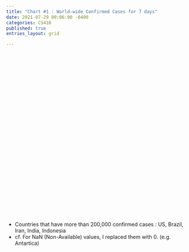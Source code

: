 ```yaml
---
title: "Chart #1 : World-wide Confirmed Cases for 7 days"
date: 2021-07-29 00:06:00 -0400
categories: CS416
published: true
entries_layout: grid

---
```

<html>
<meta charset="utf-8">
<style>
  .names {
  fill: none;
  stroke: #fff;
  stroke-linejoin: round;
  }
    /* Tooltip CSS */
    .d3-tip {
    line-height: 1.5;
    font-weight: 400;
    font-family:"avenir next", Arial, sans-serif;
    padding: 6px;
    background: rgba(0, 0, 0, 0.6);
    color: #FFA500;
    border-radius: 1px;
    pointer-events: none;
    }
    /* Creates a small triangle extender for the tooltip */
    .d3-tip:after {      
      box-sizing: border-box;
      display: inline;
      font-size: 8px;
      width: 100%;
      line-height: 1.5;
      color: rgba(0, 0, 0, 0.6);
      position: absolute;
      pointer-events: none;
    }
    /* Northward tooltips */
    .d3-tip.n:after {
      content: "\25BC";
      margin: -1px 0 0 0;
      top: 100%;
      left: 0;
      text-align: center;
    }
    /* Eastward tooltips */
    .d3-tip.e:after {
      content: "\25C0";
      margin: -4px 0 0 0;
      top: 50%;
      left: -8px;
    }
    /* Southward tooltips */
    .d3-tip.s:after {
      content: "\25B2";
      margin: 0 0 1px 0;
      top: -8px;
      left: 0;
      text-align: center;
    }
    /* Westward tooltips */
    .d3-tip.w:after {
      content: "\25B6";
      margin: -4px 0 0 -1px;
      top: 50%;
      left: 100%;
    }
    .details{
      color:white;
    }

</style>
<script src="https://d3js.org/d3.v4.min.js"></script>
<script src="https://d3js.org/queue.v1.min.js"></script>
<script src="https://d3js.org/topojson.v1.min.js"></script>
<script>
/**
 * d3.tip
 * Copyright (c) 2013 Justin Palmer
 *
 * Tooltips for d3.js SVG visualizations
 */
// eslint-disable-next-line no-extra-semi
;(function(root, factory) {
    if (typeof define === 'function' && define.amd) {
      // AMD. Register as an anonymous module with d3 as a dependency.
      define([
        'd3-collection',
        'd3-selection'
      ], factory)
    } else if (typeof module === 'object' && module.exports) {
      /* eslint-disable global-require */
      // CommonJS
      var d3Collection = require('d3-collection'),
          d3Selection = require('d3-selection')
      module.exports = factory(d3Collection, d3Selection)
      /* eslint-enable global-require */
    } else {
      // Browser global.
      var d3 = root.d3
      // eslint-disable-next-line no-param-reassign
      root.d3.tip = factory(d3, d3)
    }
  }(this, function(d3Collection, d3Selection) {
    // Public - contructs a new tooltip
    //
    // Returns a tip
    return function() {
      var direction = d3TipDirection,
          offset    = d3TipOffset,
          html      = d3TipHTML,
          node      = initNode(),
          svg       = null,
          point     = null,
          target    = null
      function tip(vis) {
        svg = getSVGNode(vis)
        if (!svg) return
        point = svg.createSVGPoint()
        document.body.appendChild(node)
      }
      // Public - show the tooltip on the screen
      //
      // Returns a tip
      tip.show = function() {
        var args = Array.prototype.slice.call(arguments)
        if (args[args.length - 1] instanceof SVGElement) target = args.pop()
        var content = html.apply(this, args),
            poffset = offset.apply(this, args),
            dir     = direction.apply(this, args),
            nodel   = getNodeEl(),
            i       = directions.length,
            coords,
            scrollTop  = document.documentElement.scrollTop ||
              document.body.scrollTop,
            scrollLeft = document.documentElement.scrollLeft ||
              document.body.scrollLeft
        nodel.html(content)
          .style('opacity', 1).style('pointer-events', 'all')
        while (i--) nodel.classed(directions[i], false)
        coords = directionCallbacks.get(dir).apply(this)
        nodel.classed(dir, true)
          .style('top', (coords.top + poffset[0]) + scrollTop + 'px')
          .style('left', (coords.left + poffset[1]) + scrollLeft + 'px')
        return tip
      }
      // Public - hide the tooltip
      //
      // Returns a tip
      tip.hide = function() {
        var nodel = getNodeEl()
        nodel.style('opacity', 0).style('pointer-events', 'none')
        return tip
      }
      // Public: Proxy attr calls to the d3 tip container.
      // Sets or gets attribute value.
      //
      // n - name of the attribute
      // v - value of the attribute
      //
      // Returns tip or attribute value
      // eslint-disable-next-line no-unused-vars
      tip.attr = function(n, v) {
        if (arguments.length < 2 && typeof n === 'string') {
          return getNodeEl().attr(n)
        }
        var args =  Array.prototype.slice.call(arguments)
        d3Selection.selection.prototype.attr.apply(getNodeEl(), args)
        return tip
      }
      // Public: Proxy style calls to the d3 tip container.
      // Sets or gets a style value.
      //
      // n - name of the property
      // v - value of the property
      //
      // Returns tip or style property value
      // eslint-disable-next-line no-unused-vars
      tip.style = function(n, v) {
        if (arguments.length < 2 && typeof n === 'string') {
          return getNodeEl().style(n)
        }
        var args = Array.prototype.slice.call(arguments)
        d3Selection.selection.prototype.style.apply(getNodeEl(), args)
        return tip
      }
      // Public: Set or get the direction of the tooltip
      //
      // v - One of n(north), s(south), e(east), or w(west), nw(northwest),
      //     sw(southwest), ne(northeast) or se(southeast)
      //
      // Returns tip or direction
      tip.direction = function(v) {
        if (!arguments.length) return direction
        direction = v == null ? v : functor(v)
        return tip
      }
      // Public: Sets or gets the offset of the tip
      //
      // v - Array of [x, y] offset
      //
      // Returns offset or
      tip.offset = function(v) {
        if (!arguments.length) return offset
        offset = v == null ? v : functor(v)
        return tip
      }
      // Public: sets or gets the html value of the tooltip
      //
      // v - String value of the tip
      //
      // Returns html value or tip
      tip.html = function(v) {
        if (!arguments.length) return html
        html = v == null ? v : functor(v)
        return tip
      }
      // Public: destroys the tooltip and removes it from the DOM
      //
      // Returns a tip
      tip.destroy = function() {
        if (node) {
          getNodeEl().remove()
          node = null
        }
        return tip
      }
      function d3TipDirection() { return 'n' }
      function d3TipOffset() { return [0, 0] }
      function d3TipHTML() { return ' ' }
      var directionCallbacks = d3Collection.map({
            n:  directionNorth,
            s:  directionSouth,
            e:  directionEast,
            w:  directionWest,
            nw: directionNorthWest,
            ne: directionNorthEast,
            sw: directionSouthWest,
            se: directionSouthEast
          }),
          directions = directionCallbacks.keys()
      function directionNorth() {
        var bbox = getScreenBBox()
        return {
          top:  bbox.n.y - node.offsetHeight,
          left: bbox.n.x - node.offsetWidth / 2
        }
      }
      function directionSouth() {
        var bbox = getScreenBBox()
        return {
          top:  bbox.s.y,
          left: bbox.s.x - node.offsetWidth / 2
        }
      }
      function directionEast() {
        var bbox = getScreenBBox()
        return {
          top:  bbox.e.y - node.offsetHeight / 2,
          left: bbox.e.x
        }
      }
      function directionWest() {
        var bbox = getScreenBBox()
        return {
          top:  bbox.w.y - node.offsetHeight / 2,
          left: bbox.w.x - node.offsetWidth
        }
      }
      function directionNorthWest() {
        var bbox = getScreenBBox()
        return {
          top:  bbox.nw.y - node.offsetHeight,
          left: bbox.nw.x - node.offsetWidth
        }
      }
      function directionNorthEast() {
        var bbox = getScreenBBox()
        return {
          top:  bbox.ne.y - node.offsetHeight,
          left: bbox.ne.x
        }
      }
      function directionSouthWest() {
        var bbox = getScreenBBox()
        return {
          top:  bbox.sw.y,
          left: bbox.sw.x - node.offsetWidth
        }
      }
      function directionSouthEast() {
        var bbox = getScreenBBox()
        return {
          top:  bbox.se.y,
          left: bbox.se.x
        }
      }
      function initNode() {
        var div = d3Selection.select(document.createElement('div'))
        div
          .style('position', 'absolute')
          .style('top', 0)
          .style('opacity', 0)
          .style('pointer-events', 'none')
          .style('box-sizing', 'border-box')
        return div.node()
      }
      function getSVGNode(element) {
        var svgNode = element.node()
        if (!svgNode) return null
        if (svgNode.tagName.toLowerCase() === 'svg') return svgNode
        return svgNode.ownerSVGElement
      }
      function getNodeEl() {
        if (node == null) {
          node = initNode()
          // re-add node to DOM
          document.body.appendChild(node)
        }
        return d3Selection.select(node)
      }
      // Private - gets the screen coordinates of a shape
      //
      // Given a shape on the screen, will return an SVGPoint for the directions
      // n(north), s(south), e(east), w(west), ne(northeast), se(southeast),
      // nw(northwest), sw(southwest).
      //
      //    +-+-+
      //    |   |
      //    +   +
      //    |   |
      //    +-+-+
      //
      // Returns an Object {n, s, e, w, nw, sw, ne, se}
      function getScreenBBox() {
        var targetel   = target || d3Selection.event.target
        while (targetel.getScreenCTM == null && targetel.parentNode == null) {
          targetel = targetel.parentNode
        }
        var bbox       = {},
            matrix     = targetel.getScreenCTM(),
            tbbox      = targetel.getBBox(),
            width      = tbbox.width,
            height     = tbbox.height,
            x          = tbbox.x,
            y          = tbbox.y
        point.x = x
        point.y = y
        bbox.nw = point.matrixTransform(matrix)
        point.x += width
        bbox.ne = point.matrixTransform(matrix)
        point.y += height
        bbox.se = point.matrixTransform(matrix)
        point.x -= width
        bbox.sw = point.matrixTransform(matrix)
        point.y -= height / 2
        bbox.w = point.matrixTransform(matrix)
        point.x += width
        bbox.e = point.matrixTransform(matrix)
        point.x -= width / 2
        point.y -= height / 2
        bbox.n = point.matrixTransform(matrix)
        point.y += height
        bbox.s = point.matrixTransform(matrix)
        return bbox
      }
      // Private - replace D3JS 3.X d3.functor() function
      function functor(v) {
        return typeof v === 'function' ? v : function() {
          return v
        }
      }
      return tip
    }
  // eslint-disable-next-line semi
  }));
</script>

<body>
<svg width=800 height=700></svg>
<script>
var format = d3.format(",");
// Set tooltips
var tip = d3.tip()
            .attr('class', 'd3-tip')
            .offset([-10, 0])
            .html(function(d) {
              return "<strong>Country: </strong><span class='details'>" + d.properties.name + "<br></span>" + "<strong> Confirmed Cases for 7 days: </strong><span class='details'>" + format(d.population) +"</span>";
            })
var margin = {top: 0, right: 0, bottom: 0, left: 0},
            width = 800 - margin.left - margin.right,
            height = 700 - margin.top - margin.bottom;
var color = d3.scaleThreshold()
       .domain([0, 5, 100, 1000, 5000, 10000, 100000, 200000, 400000])
    // .domain([10000,100000,500000,1000000,5000000,10000000,50000000,100000000,500000000,1500000000])
    .range(["rgb(247,251,255)", "rgb(222,235,247)", "rgb(198,219,239)", "rgb(158,202,225)", "rgb(107,174,214)", "rgb(66,146,198)","rgb(33,113,181)","rgb(8,81,156)","rgb(8,48,107)","rgb(3,19,43)"]);
var path = d3.geoPath();
var svg = d3.select("body")
            .append("svg")
            .attr("width", width)
            .attr("height", height)
            .append('g')
            .attr('class', 'map');
var projection = d3.geoMercator()
                   .scale(130)
                  .translate( [width / 2, height / 1.5]);
var path = d3.geoPath().projection(projection);
svg.call(tip);
queue()
    .defer(d3.json, "https://raw.githubusercontent.com/Redstone-WB/Redstone-WB.github.io/master/_d3_data/world_countries.json")
    .defer(d3.csv, "https://raw.githubusercontent.com/Redstone-WB/Redstone-WB.github.io/master/_d3_data/world-population-changed.csv")
    .await(ready);
function ready(error, data, population) {
  var populationById = {};
  // console.log(data)
  // console.log(population)
  population.forEach(function(d) { populationById[d.id] = +d['Cases - newly reported in last 7 days']; });
  data.features.forEach(function(d) { d.population = populationById[d.id] });
  d3.select('svg')
  .append("g")
      .attr("class", "countries")
    .selectAll("path")
      .data(data.features)
    .enter().append("path")
      .attr("d", path)
      .style("fill", function(d) { return color(populationById[d.id]); })
      .style('stroke', 'white')
      .style('stroke-width', 1.5)
      .style("opacity",0.8)
      // tooltips
        .style("stroke","white")
        .style('stroke-width', 0.3)
        .on('mouseover',function(d){
          tip.show(d);
          d3.select(this)
            .style("opacity", 1)
            .style("stroke","white")
            .style("stroke-width",3);
        })
        .on('mouseout', function(d){
          tip.hide(d);
          d3.select(this)
            .style("opacity", 0.8)
            .style("stroke","white")
            .style("stroke-width",0.3);
        });
  svg.append("path")
      .datum(topojson.mesh(data.features, function(a, b) { return a.id !== b.id; }))
       // .datum(topojson.mesh(data.features, function(a, b) { return a !== b; }))
      .attr("class", "names")
      .attr("d", path);
}

</script>
</body>
</html>

- Countries that have more than 200,000 confirmed cases : US, Brazil, Iran, India, Indonesia
- cf. For NaN (Non-Available) values, I replaced them with 0. (e.g. Antartica) 